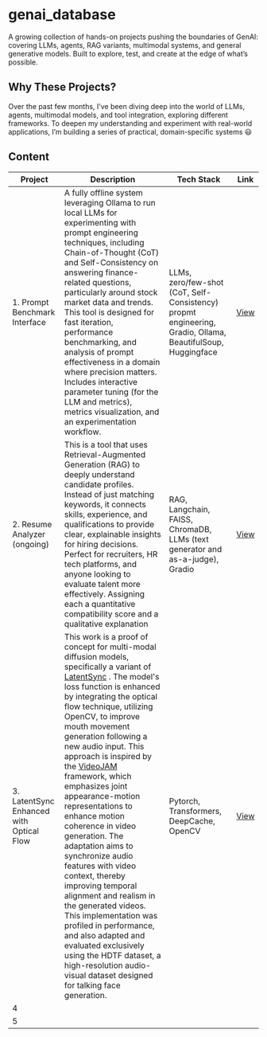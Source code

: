 # genai_database
 A growing collection of hands-on projects pushing the boundaries of GenAI: covering LLMs, agents, RAG variants, multimodal systems, and general generative models. Built to explore, test, and create at the edge of what’s possible.

## Why These Projects?
Over the past few months, I’ve been diving deep into the world of LLMs, agents, multimodal models, and tool integration, exploring different frameworks. To deepen my understanding and experiment with real-world applications, I’m building a series of practical, domain-specific systems 😃

## Content

|  Project  | Description  | Tech Stack  | Link |
|----------------------|-----------------------------------------------------------------|----------------------------------------|----------------------------------------------|
| 1. Prompt Benchmark Interface| A fully offline system leveraging Ollama to run local LLMs for experimenting with prompt engineering techniques, including Chain-of-Thought (CoT) and Self-Consistency on answering finance-related questions, particularly around stock market data and trends. This tool is designed for fast iteration, performance benchmarking, and analysis of prompt effectiveness in a domain where precision matters. Includes interactive parameter tuning (for the LLM and metrics), metrics visualization, and an experimentation workflow.   | LLMs, zero/few-shot (CoT,  Self-Consistency) propmt engineering, Gradio, Ollama, BeautifulSoup, Huggingface    | [View](https://github.com/emedinac/PromptBenchmarkInterface) |
| 2. Resume Analyzer (ongoing) |  This is a tool that uses Retrieval-Augmented Generation (RAG) to deeply understand candidate profiles. Instead of just matching keywords, it connects skills, experience, and qualifications to provide clear, explainable insights for hiring decisions. Perfect for recruiters, HR tech platforms, and anyone looking to evaluate talent more effectively. Assigning each a quantitative compatibility score and a qualitative explanation  | RAG, Langchain, FAISS, ChromaDB, LLMs (text generator and as-a-judge), Gradio  | [View](https://github.com/emedinac/ResumeAnalyzer)  |
| 3. LatentSync Enhanced with Optical Flow | This work is a proof of concept for multi-modal diffusion models, specifically a variant of [LatentSync](https://arxiv.org/abs/2412.09262) . The model's loss function is enhanced by integrating the optical flow technique, utilizing OpenCV, to improve mouth movement generation following a new audio input. This approach is inspired by the [VideoJAM](https://arxiv.org/abs/2502.02492) framework, which emphasizes joint appearance-motion representations to enhance motion coherence in video generation. The adaptation aims to synchronize audio features with video context, thereby improving temporal alignment and realism in the generated videos. This implementation was profiled in performance, and also adapted and evaluated exclusively using the HDTF dataset, a high-resolution audio-visual dataset designed for talking face generation. | Pytorch, Transformers, DeepCache, OpenCV | [View](https://github.com/emedinac/LatentSync)
| 4            |    | |
| 5            |    | |
